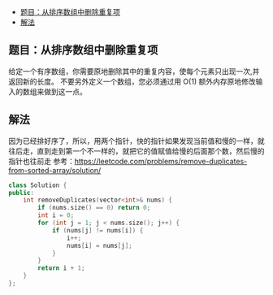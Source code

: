 <!-- TOC -->

- [题目：从排序数组中删除重复项](#题目从排序数组中删除重复项)
- [解法](#解法)

<!-- /TOC -->
## 题目：从排序数组中删除重复项
给定一个有序数组，你需要原地删除其中的重复内容，使每个元素只出现一次,并返回新的长度。
不要另外定义一个数组，您必须通过用 O(1) 额外内存原地修改输入的数组来做到这一点。

## 解法

因为已经排好序了，所以，用两个指针，快的指针如果发现当前值和慢的一样，就往后走，直到走到第一个不一样的，就把它的值赋值给慢的后面那个数，然后慢的指针也往前走
参考：https://leetcode.com/problems/remove-duplicates-from-sorted-array/solution/ 

```c++
class Solution {
public:
    int removeDuplicates(vector<int>& nums) {
        if (nums.size() == 0) return 0;
        int i = 0;
        for (int j = 1; j < nums.size(); j++) {
            if (nums[j] != nums[i]) {
                i++;
                nums[i] = nums[j];
            }
        }
        return i + 1;
    }
};
```
